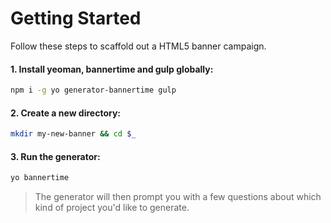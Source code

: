 # Getting Started

Follow these steps to scaffold out a HTML5 banner campaign.

#### 1. Install yeoman, bannertime and gulp globally:

```bash
npm i -g yo generator-bannertime gulp
```

#### 2. Create a new directory:

```bash
mkdir my-new-banner && cd $_
```

#### 3. Run the generator:

```bash
yo bannertime
```

> The generator will then prompt you with a few questions about which kind of project you'd like to generate.
